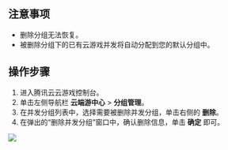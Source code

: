 ## 注意事项
- 删除分组无法恢复。
- 被删除分组下的已有云游戏并发将自动分配到您的默认分组中。

## 操作步骤

1. 进入腾讯云云游戏控制台。
2. 单击左侧导航栏 **云端游中心** > **分组管理**。
3. 在并发分组列表中，选择需要被删除并发分组，单击右侧的 **删除**。 
3. 在弹出的“删除并发分组”窗口中，确认删除信息，单击 **确定** 即可。

![](https://qcloudimg.tencent-cloud.cn/raw/1e12e397da2bc42dbc22f42f90f479f8.png)
 
